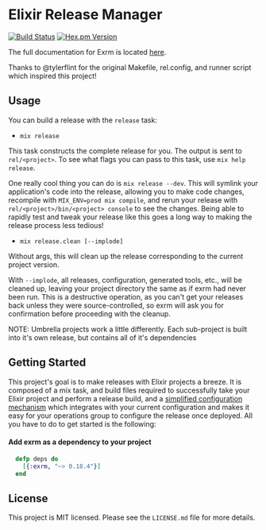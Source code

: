 # Elixir Release Manager

[![Build
Status](https://travis-ci.org/bitwalker/exrm.svg?branch=master)](https://travis-ci.org/bitwalker/exrm)
[![Hex.pm Version](http://img.shields.io/hexpm/v/exrm.svg?style=flat)](https://hex.pm/packages/exrm)

The full documentation for Exrm is located [here](https://exrm.readme.io).

Thanks to @tylerflint for the original Makefile, rel.config, and runner script which inspired this project!

## Usage

You can build a release with the `release` task:

- `mix release`

This task constructs the complete release for you. The output is sent to `rel/<project>`. To see what flags you can pass to this task, use `mix help release`.

One really cool thing you can do is `mix release --dev`. This will symlink your application's code into the release, allowing you to make code changes, recompile with `MIX_ENV=prod mix compile`, and rerun your release with `rel/<project>/bin/<project> console` to see the changes. Being able to rapidly test and tweak your release like this goes a long way to making the release process less tedious!

- `mix release.clean [--implode]`

Without args, this will clean up the release corresponding to the
current project version.

With `--implode`, all releases, configuration, generated tools, etc.,
will be cleaned up, leaving your project directory the same as if exrm
had never been run. This is a destructive operation, as you can't get
your releases back unless they were source-controlled, so exrm will ask
you for confirmation before proceeding with the cleanup.

NOTE: Umbrella projects work a little differently. Each sub-project is
built into it's own release, but contains all of it's dependencies

## Getting Started

This project's goal is to make releases with Elixir projects a breeze. It is composed of a mix task, and build files required to successfully take your Elixir project and perform a release build, and a [simplified configuration mechanism](https://github.com/bitwalker/conform) which integrates with your current configuration and makes it easy for your operations group to configure the release once deployed. All you have to do to get started is the following:

#### Add exrm as a dependency to your project

```elixir
  defp deps do
    [{:exrm, "~> 0.18.4"}]
  end
```

## License

This project is MIT licensed. Please see the `LICENSE.md` file for more details.

